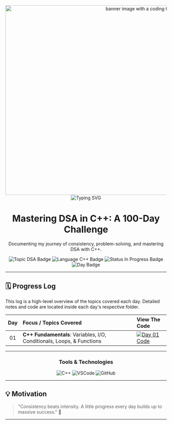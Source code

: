 <div align="center">
   <img width="1022" height="590" alt=" banner image with a coding theme and the text 'Development'" src="https://github.com/user-attachments/assets/0bb94ed8-163c-4260-b104-baedd34c4ad9" />
   <img src="https://readme-typing-svg.herokuapp.com?size=30&duration=4000&color=00C2FF&center=true&vCenter=true&width=800&lines=🚀+Mastering+DSA+in+C%2B%2B+%7C+100-Day+Challenge;📚+Building+Logic+One+Day+at+a+Time;🔥+Consistency+%3D+Growth" alt="Typing SVG" />
  <h1>Mastering DSA in C++: A 100-Day Challenge</h1>

  <p>Documenting my journey of consistency, problem-solving, and mastering DSA with C++.</p>

  <p>
    <img src="https://img.shields.io/badge/Topic-Data%20Structures%20%26%20Algorithms-blue?style=for-the-badge" alt="Topic DSA Badge"/>
    <img src="https://img.shields.io/badge/Language-C%2B%2B-blue?style=for-the-badge&logo=c%2B%2B&logoColor=white" alt="Language C++ Badge"/>
    <img src="https://img.shields.io/badge/Status-In%20Progress-green?style=for-the-badge" alt="Status In Progress Badge"/>
    <img src="https://img.shields.io/badge/Day-12%2F100-brightgreen?style=for-the-badge" alt="Day Badge"/>
  </p>

</div>

---

## 🗓️ Progress Log

This log is a high-level overview of the topics covered each day. Detailed notes and code are located inside each day's respective folder.

| Day | Focus / Topics Covered                                                      | View The Code                                                                    |
|:---:|:----------------------------------------------------------------------------|:---------------------------------------------------------------------------------|
| 01  | **C++ Fundamentals**: Variables, I/O, Conditionals, Loops, & Functions      | [![Day 01 Code][shield]](./DAY_1/)                                               |
---

<div align="center">
  <h3>Tools & Technologies</h3>
  <p>
    <img src="https://img.shields.io/badge/C%2B%2B-00599C?style=for-the-badge&logo=c%2B%2B&logoColor=white" alt="C++"/>
    <img src="https://img.shields.io/badge/Visual_Studio_Code-007ACC?style=for-the-badge&logo=visual-studio-code&logoColor=white" alt="VSCode"/>
    <img src="https://img.shields.io/badge/GitHub-181717?style=for-the-badge&logo=github&logoColor=white" alt="GitHub"/>
  </p>
</div>

---
## 💡 Motivation  

> "Consistency beats intensity. A little progress every day builds up to massive success." 🚀  

---

[shield]: https://img.shields.io/badge/Code-►-9cf?style=for-the-badge&logo=github
